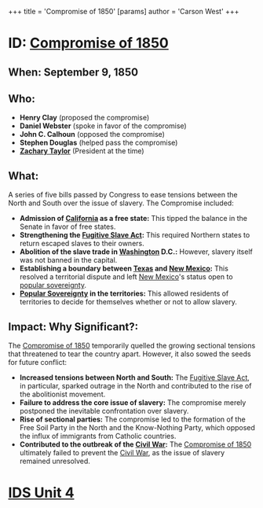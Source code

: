 +++
 title = 'Compromise of 1850'
[params]
	author = 'Carson West'
+++
# ID: [Compromise of 1850](./../compromise-of-1850/) 
## When: September 9, 1850

## Who: 
* **Henry Clay** (proposed the compromise)
* **Daniel Webster** (spoke in favor of the compromise)
* **John C. Calhoun** (opposed the compromise)
* **Stephen Douglas** (helped pass the compromise)
* **[Zachary Taylor](./../zachary-taylor/)** (President at the time)

## What: 
A series of five bills passed by Congress to ease tensions between the North and South over the issue of slavery. The Compromise included:

* **Admission of [California](./../california/) as a free state:** This tipped the balance in the Senate in favor of free states.
* **Strengthening the [Fugitive Slave Act](./../fugitive-slave-act/):** This required Northern states to return escaped slaves to their owners.
* **Abolition of the slave trade in [Washington](./../washington/) D.C.:** However, slavery itself was not banned in the capital.
* **Establishing a boundary between [Texas](./../texas/) and [New Mexico](./../new-mexico/):** This resolved a territorial dispute and left [New Mexico](./../new-mexico/)'s status open to [popular sovereignty](./../popular-sovereignty/).
* **[Popular Sovereignty](./../popular-sovereignty/) in the territories:** This allowed residents of territories to decide for themselves whether or not to allow slavery.

## Impact: Why Significant?:
The [Compromise of 1850](./../compromise-of-1850/) temporarily quelled the growing sectional tensions that threatened to tear the country apart. However, it also sowed the seeds for future conflict:

* **Increased tensions between North and South:** The [Fugitive Slave Act](./../fugitive-slave-act/), in particular, sparked outrage in the North and contributed to the rise of the abolitionist movement.
* **Failure to address the core issue of slavery:** The compromise merely postponed the inevitable confrontation over slavery.
* **Rise of sectional parties:** The compromise led to the formation of the Free Soil Party in the North and the Know-Nothing Party, which opposed the influx of immigrants from Catholic countries.
* **Contributed to the outbreak of the [Civil War](./../civil-war/):** The [Compromise of 1850](./../compromise-of-1850/) ultimately failed to prevent the [Civil War](./../civil-war/), as the issue of slavery remained unresolved. 

# [IDS Unit 4](./../ids-unit-4/)